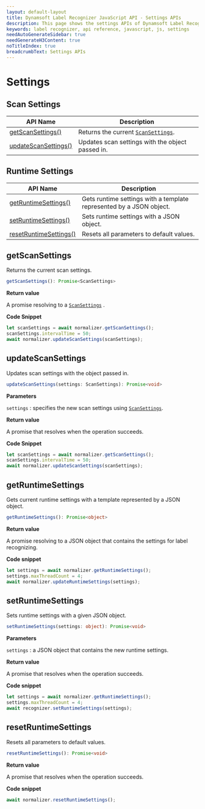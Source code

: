 ```yaml
---
layout: default-layout
title: Dynamsoft Label Recognizer JavaScript API - Settings APIs
description: This page shows the settings APIs of Dynamsoft Label Recognizer JavaScript SDK.
keywords: label recognizer, api reference, javascript, js, settings
needAutoGenerateSidebar: true
needGenerateH3Content: true
noTitleIndex: true
breadcrumbText: Settings APIs
---
```


# Settings

## Scan Settings

| API Name | Description |
|---|---|
| [getScanSettings()](#getscansettings) | Returns the current [`ScanSettings`](./interfaces/scansettings.md). |
| [updateScanSettings()](#updatescansettings) | Updates scan settings with the object passed in. |

## Runtime Settings

| API Name | Description |
|---|---|
| [getRuntimeSettings()](#getruntimesettings) | Gets runtime settings with a template represented by a JSON object. |
| [setRuntimeSettings()](#setputruntimesettings) | Sets runtime settings with a JSON object. |
| [resetRuntimeSettings()](#resetputruntimesettings) | Resets all parameters to default values. |

## getScanSettings

Returns the current scan settings.

```typescript
getScanSettings(): Promise<ScanSettings>
```

**Return value**

A promise resolving to a [`ScanSettings`](./interfaces/scansettings.md) .

**Code Snippet**

```js
let scanSettings = await normalizer.getScanSettings();
scanSettings.intervalTime = 50;
await normalizer.updateScanSettings(scanSettings);
```

## updateScanSettings

Updates scan settings with the object passed in.

```typescript
updateScanSettings(settings: ScanSettings): Promise<void>
```

**Parameters**

`settings` : specifies the new scan settings using [`ScanSettings`](./interfaces/scansettings.md).

**Return value**

A promise that resolves when the operation succeeds.

**Code Snippet**

```js
let scanSettings = await normalizer.getScanSettings();
scanSettings.intervalTime = 50;
await normalizer.updateScanSettings(scanSettings);
```

## getRuntimeSettings

Gets current runtime settings with a template represented by a JSON object.

```typescript
getRuntimeSettings(): Promise<object>
```

**Return value**

A promise resolving to a JSON object that contains the settings for label recognizing.

**Code snippet**

```js
let settings = await normalizer.getRuntimeSettings();
settings.maxThreadCount = 4;
await normalizer.updateRuntimeSettings(settings);
```

## setRuntimeSettings

Sets runtime settings with a given JSON object.

```typescript
setRuntimeSettings(settings: object): Promise<void>
```

**Parameters**

`settings` : a JSON object that contains the new runtime settings.

**Return value**

A promise that resolves when the operation succeeds.

**Code snippet**

```js
let settings = await normalizer.getRuntimeSettings();
settings.maxThreadCount = 4;
await recognizer.setRuntimeSettings(settings);
```

## resetRuntimeSettings

Resets all parameters to default values.

```typescript
resetRuntimeSettings(): Promise<void>
```

**Return value**

A promise that resolves when the operation succeeds.

**Code snippet**

```js
await normalizer.resetRuntimeSettings();
```
